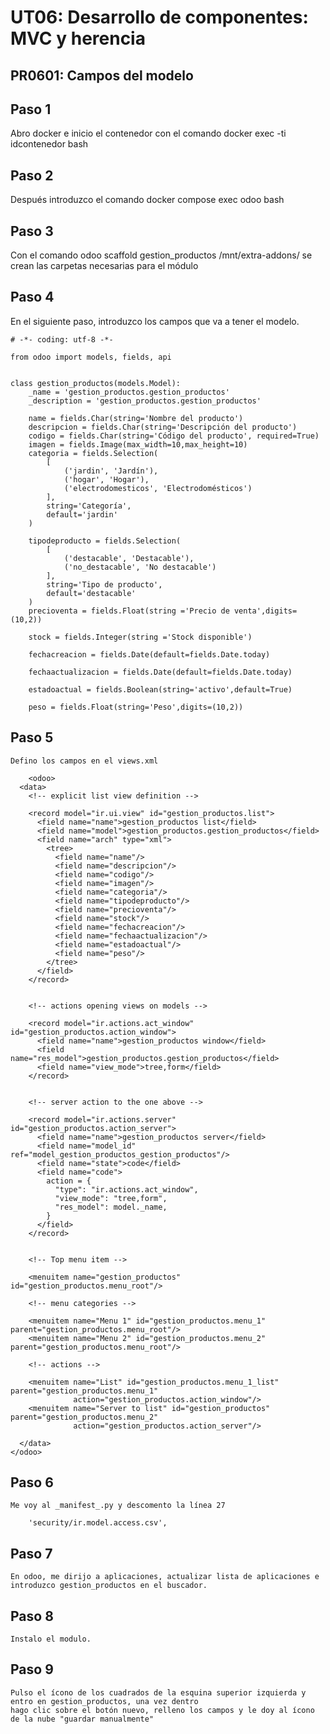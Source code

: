 # UT06: Desarrollo de componentes: MVC y herencia
## PR0601: Campos del modelo
## Paso 1
Abro docker e inicio el contenedor con el comando docker exec -ti idcontenedor bash
## Paso 2
Después introduzco el comando docker compose exec odoo bash
## Paso 3
Con el comando odoo scaffold gestion_productos /mnt/extra-addons/ se crean las carpetas necesarias para el módulo
## Paso 4
En el siguiente paso, introduzco los campos que va a tener el modelo.
```
# -*- coding: utf-8 -*-

from odoo import models, fields, api


class gestion_productos(models.Model):
    _name = 'gestion_productos.gestion_productos'
    _description = 'gestion_productos.gestion_productos'

    name = fields.Char(string='Nombre del producto')
    descripcion = fields.Char(string='Descripción del producto')
    codigo = fields.Char(string='Código del producto', required=True)
    imagen = fields.Image(max_width=10,max_height=10)
    categoria = fields.Selection(
        [
            ('jardin', 'Jardín'),
            ('hogar', 'Hogar'),
            ('electrodomesticos', 'Electrodomésticos')
        ],
        string='Categoría',
        default='jardin'
    )
    
    tipodeproducto = fields.Selection(
        [
            ('destacable', 'Destacable'),
            ('no_destacable', 'No destacable')       
        ],
        string='Tipo de producto',
        default='destacable'
    )
    precioventa = fields.Float(string ='Precio de venta',digits=(10,2))
    
    stock = fields.Integer(string ='Stock disponible')
    
    fechacreacion = fields.Date(default=fields.Date.today)
    
    fechaactualizacion = fields.Date(default=fields.Date.today)
    
    estadoactual = fields.Boolean(string='activo',default=True)
    
    peso = fields.Float(string='Peso',digits=(10,2))
```
## Paso 5
	Defino los campos en el views.xml
```
	<odoo>
  <data>
    <!-- explicit list view definition -->

    <record model="ir.ui.view" id="gestion_productos.list">
      <field name="name">gestion_productos list</field>
      <field name="model">gestion_productos.gestion_productos</field>
      <field name="arch" type="xml">
        <tree>
          <field name="name"/>
          <field name="descripcion"/>
          <field name="codigo"/>
          <field name="imagen"/>
          <field name="categoria"/>
          <field name="tipodeproducto"/>
          <field name="precioventa"/>
          <field name="stock"/>
          <field name="fechacreacion"/>
          <field name="fechaactualizacion"/>
          <field name="estadoactual"/>
          <field name="peso"/>
        </tree>
      </field>
    </record>


    <!-- actions opening views on models -->

    <record model="ir.actions.act_window" id="gestion_productos.action_window">
      <field name="name">gestion_productos window</field>
      <field name="res_model">gestion_productos.gestion_productos</field>
      <field name="view_mode">tree,form</field>
    </record>


    <!-- server action to the one above -->

    <record model="ir.actions.server" id="gestion_productos.action_server">
      <field name="name">gestion_productos server</field>
      <field name="model_id" ref="model_gestion_productos_gestion_productos"/>
      <field name="state">code</field>
      <field name="code">
        action = {
          "type": "ir.actions.act_window",
          "view_mode": "tree,form",
          "res_model": model._name,
        }
      </field>
    </record>


    <!-- Top menu item -->

    <menuitem name="gestion_productos" id="gestion_productos.menu_root"/>

    <!-- menu categories -->

    <menuitem name="Menu 1" id="gestion_productos.menu_1" parent="gestion_productos.menu_root"/>
    <menuitem name="Menu 2" id="gestion_productos.menu_2" parent="gestion_productos.menu_root"/>

    <!-- actions -->

    <menuitem name="List" id="gestion_productos.menu_1_list" parent="gestion_productos.menu_1"
              action="gestion_productos.action_window"/>
    <menuitem name="Server to list" id="gestion_productos" parent="gestion_productos.menu_2"
              action="gestion_productos.action_server"/>

  </data>
</odoo>
```
## Paso 6
	Me voy al _manifest_.py y descomento la línea 27 
```
	'security/ir.model.access.csv',
```
## Paso 7
	En odoo, me dirijo a aplicaciones, actualizar lista de aplicaciones e introduzco gestion_productos en el buscador.
## Paso 8
	Instalo el modulo.
## Paso 9
	Pulso el ícono de los cuadrados de la esquina superior izquierda y entro en gestion_productos, una vez dentro
	hago clic sobre el botón nuevo, relleno los campos y le doy al ícono de la nube "guardar manualmente"